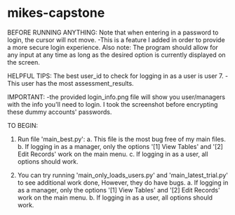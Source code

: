 # mikes-capstone

BEFORE RUNNING ANYTHING:
    Note that when entering in a password to login, the cursor will not move. 
        -This is a feature I added in order to provide a more secure login experience.
    Also note: The program should allow for any input at any time as long as the desired option is currently displayed on the screen.


HELPFUL TIPS:
    The best user_id to check for logging in as a user is user 7.
        -This user has the most assessment_results.
        
IMPORTANT:
    -the provided login_info.png file will show you user/managers with the info you'll need to login. 
    I took the screenshot before encrypting these dummy accounts' passwords.

TO BEGIN:

1. Run file 'main_best.py':
    a. This file is the most bug free of my main files.
    b. If logging in as a manager, only the options '[1] View Tables' and '[2] Edit Records' work on the main menu.
    c. If logging in as a user, all options should work.

2. You can try running 'main_only_loads_users.py' and 'main_latest_trial.py' to see additional work done,
However, they do have bugs.
    a. If logging in as a manager, only the options '[1] View Tables' and '[2] Edit Records' work on the main menu.
    b. If logging in as a user, all options should work.


